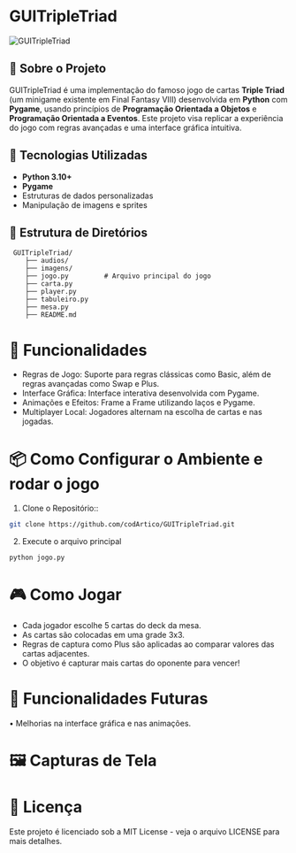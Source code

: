 # GUITripleTriad

![GUITripleTriad](imagens/icon.ico)

## 🎴 Sobre o Projeto
GUITripleTriad é uma implementação do famoso jogo de cartas **Triple Triad** (um minigame existente em Final Fantasy VIII) desenvolvida em **Python** com **Pygame**, usando princípios de **Programação Orientada a Objetos** e **Programação Orientada a Eventos**. Este projeto visa replicar a experiência do jogo com regras avançadas e uma interface gráfica intuitiva.

## 🚀 Tecnologias Utilizadas
- **Python 3.10+**
- **Pygame**
- Estruturas de dados personalizadas
- Manipulação de imagens e sprites

## 📁 Estrutura de Diretórios

```plaintext
 GUITripleTriad/
    ├── audios/
    ├── imagens/
    ├── jogo.py         # Arquivo principal do jogo
    ├── carta.py
    ├── player.py
    ├── tabuleiro.py
    ├── mesa.py
    ├── README.md
```

# 🔧 Funcionalidades

- Regras de Jogo: Suporte para regras clássicas como Basic, além de regras avançadas como Swap e Plus.
- Interface Gráfica: Interface interativa desenvolvida com Pygame.
- Animações e Efeitos: Frame a Frame utilizando laços e Pygame.
- Multiplayer Local: Jogadores alternam na escolha de cartas e nas jogadas.

# 📦 Como Configurar o Ambiente e rodar o jogo

1. Clone o Repositório::
```bash
git clone https://github.com/codArtico/GUITripleTriad.git
```
2. Execute o arquivo principal
```bash
python jogo.py
```

# 🎮 Como Jogar
- Cada jogador escolhe 5 cartas do deck da mesa.
- As cartas são colocadas em uma grade 3x3.
- Regras de captura como Plus são aplicadas ao comparar valores das cartas adjacentes.
- O objetivo é capturar mais cartas do oponente para vencer!

# 🌟 Funcionalidades Futuras
• Melhorias na interface gráfica e nas animações.

# 🖼️ Capturas de Tela


# 📝 Licença
Este projeto é licenciado sob a MIT License - veja o arquivo LICENSE para mais detalhes.
